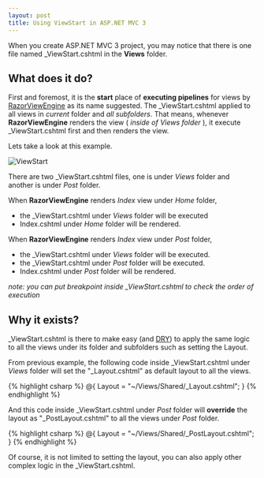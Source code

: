 ```yaml
---
layout: post
title: Using ViewStart in ASP.NET MVC 3
---
```


When you create ASP.NET MVC 3 project, you may notice that there is one file named \_ViewStart.cshtml in the **Views** folder.

## What does it do?

First and foremost, it is the **start** place of **executing pipelines** for views by [RazorViewEngine][] as its name suggested. The \_ViewStart.cshtml applied to all views in _current_ folder and _all subfolders_. That means, whenever **RazorViewEngine** renders the view ( _inside of Views folder_ ), it execute \_ViewStart.cshtml first and then renders the view.

Lets take a look at this example.

![ViewStart](//i.imgur.com/QNtct.png)

There are two \_ViewStart.cshtml files, one is under _Views_ folder and another is under _Post_ folder.

When **RazorViewEngine** renders _Index_ view under _Home_ folder,

- the \_ViewStart.cshtml under _Views_ folder will be executed
- Index.cshtml under _Home_ folder will be rendered.

When **RazorViewEngine** renders _Index_ view under _Post_ folder,

- the \_ViewStart.cshtml under _Views_ folder will be executed.
- the \_ViewStart.cshtml under _Post_ folder will be executed.
- Index.cshtml under _Post_ folder will be rendered.

_note: you can put breakpoint inside \_ViewStart.cshtml to check the order of execution_

## Why it exists?

\_ViewStart.cshtml is there to make easy (and [DRY][]) to apply the same logic to all the views under its folder and subfolders such as setting the Layout.

From previous example, the following code inside \_ViewStart.cshtml under _Views_ folder will set the "\_Layout.cshtml" as default layout to all the views.

{% highlight csharp %}
@{
Layout = "~/Views/Shared/\_Layout.cshtml";
}
{% endhighlight %}

And this code inside \_ViewStart.cshtml under _Post_ folder will **override** the layout as "\_PostLayout.cshtml" to all the views under _Post_ folder.

{% highlight csharp %}
@{
Layout = "~/Views/Shared/\_PostLayout.cshtml";
}
{% endhighlight %}

Of course, it is not limited to setting the layout, you can also apply other complex logic in the \_ViewStart.cshtml.

[razorviewengine]: //msdn.microsoft.com/en-us/library/system.web.mvc.razorviewengine(v=vs.98).aspx
[dry]: //en.wikipedia.org/wiki/Don't_repeat_yourself
